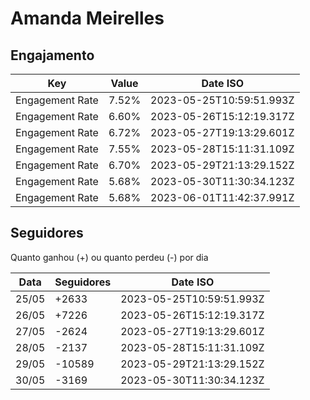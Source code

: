 # Amanda Meirelles

## Engajamento

| Key             | Value | Date ISO                 |
| --------------- | ----- | ------------------------ |
| Engagement Rate | 7.52% | 2023-05-25T10:59:51.993Z |
| Engagement Rate | 6.60% | 2023-05-26T15:12:19.317Z |
| Engagement Rate | 6.72% | 2023-05-27T19:13:29.601Z |
| Engagement Rate | 7.55% | 2023-05-28T15:11:31.109Z |
| Engagement Rate | 6.70% | 2023-05-29T21:13:29.152Z |
| Engagement Rate | 5.68% | 2023-05-30T11:30:34.123Z |
| Engagement Rate | 5.68% | 2023-06-01T11:42:37.991Z |

## Seguidores

Quanto ganhou (+) ou quanto perdeu (-) por dia

| Data  | Seguidores | Date ISO                 |
| ----- | ---------- | ------------------------ |
| 25/05 | +2633      | 2023-05-25T10:59:51.993Z |
| 26/05 | +7226      | 2023-05-26T15:12:19.317Z |
| 27/05 | -2624      | 2023-05-27T19:13:29.601Z |
| 28/05 | -2137      | 2023-05-28T15:11:31.109Z |
| 29/05 | -10589     | 2023-05-29T21:13:29.152Z |
| 30/05 | -3169      | 2023-05-30T11:30:34.123Z |